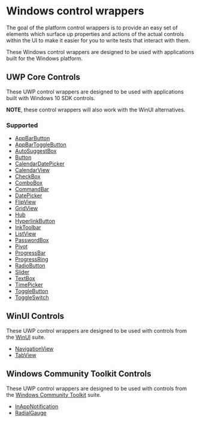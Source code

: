 # Windows control wrappers

The goal of the platform control wrappers is to provide an easy set of elements which surface up properties and actions of the actual controls within the UI to make it easier for you to write tests that interact with them. 

These Windows control wrappers are designed to be used with applications built for the Windows platform.

## UWP Core Controls

These UWP control wrappers are designed to be used with applications built with Windows 10 SDK controls. 

**NOTE**, these control wrappers will also work with the WinUI alternatives. 

### Supported

- [AppBarButton](../../src/Legerity/Windows/Elements/Core/AppBarButton.cs)
- [AppBarToggleButton](../../src/Legerity/Windows/Elements/Core/AppBarToggleButton.cs)
- [AutoSuggestBox](../../src/Legerity/Windows/Elements/Core/AutoSuggestBox.cs)
- [Button](../../src/Legerity/Windows/Elements/Core/Button.cs)
- [CalendarDatePicker](../../src/Legerity/Windows/Elements/Core/CalendarDatePicker.cs)
- [CalendarView](../../src/Legerity/Windows/Elements/Core/CalendarView.cs)
- [CheckBox](../../src/Legerity/Windows/Elements/Core/CheckBox.cs)
- [ComboBox](../../src/Legerity/Windows/Elements/Core/ComboBox.cs)
- [CommandBar](../../src/Legerity/Windows/Elements/Core/CommandBar.cs)
- [DatePicker](../../src/Legerity/Windows/Elements/Core/DatePicker.cs)
- [FlipView](../../src/Legerity/Windows/Elements/Core/FlipView.cs)
- [GridView](../../src/Legerity/Windows/Elements/Core/GridView.cs)
- [Hub](../../src/Legerity/Windows/Elements/Core/Hub.cs)
- [HyperlinkButton](../../src/Legerity/Windows/Elements/Core/HyperlinkButton.cs)
- [InkToolbar](../../src/Legerity/Windows/Elements/Core/InkToolbar.cs)
- [ListView](../../src/Legerity/Windows/Elements/Core/ListView.cs)
- [PasswordBox](../../src/Legerity/Windows/Elements/Core/PasswordBox.cs)
- [Pivot](../../src/Legerity/Windows/Elements/Core/Pivot.cs)
- [ProgressBar](../../src/Legerity/Windows/Elements/Core/ProgressBar.cs)
- [ProgressRing](../../src/Legerity/Windows/Elements/Core/ProgressRing.cs)
- [RadioButton](../../src/Legerity/Windows/Elements/Core/RadioButton.cs)
- [Slider](../../src/Legerity/Windows/Elements/Core/Slider.cs)
- [TextBox](../../src/Legerity/Windows/Elements/Core/TextBox.cs)
- [TimePicker](../../src/Legerity/Windows/Elements/Core/TimePicker.cs)
- [ToggleButton](../../src/Legerity/Windows/Elements/Core/ToggleButton.cs)
- [ToggleSwitch](../../src/Legerity/Windows/Elements/Core/ToggleSwitch.cs)

## WinUI Controls

These UWP control wrappers are designed to be used with controls from the [WinUI](https://github.com/microsoft/microsoft-ui-xaml) suite.

- [NavigationView](../../src/Legerity.WinUI/NavigationView.cs)
- [TabView](../../src/Legerity.WinUI/TabView.cs)

## Windows Community Toolkit Controls

These UWP control wrappers are designed to be used with controls from the [Windows Community Toolkit](https://github.com/windows-toolkit/WindowsCommunityToolkit) suite.

- [InAppNotification](../../src/Legerity.WCT/InAppNotification.cs)
- [RadialGauge](../../src/Legerity.WCT/RadialGauge.cs)
